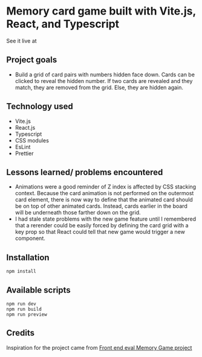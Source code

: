 # Memory card game built with Vite.js, React, and Typescript

See it live at []()

## Project goals

- Build a grid of card pairs with numbers hidden face down. Cards can be clicked to reveal the hidden number. If two cards are revealed and they match, they are removed from the grid. Else, they are hidden again.

## Technology used

- Vite.js
- React.js
- Typescript
- CSS modules
- EsLint
- Prettier

## Lessons learned/ problems encountered

- Animations were a good reminder of Z index is affected by CSS stacking context. Because the card animation is not performed on the outermost card element, there is now way to define that the animated card should be on top of other animated cards. Instead, cards earlier in the board will be underneath those farther down on the grid.
- I had stale state problems with the new game feature until I remembered that a rerender could be easily forced by defining the card grid with a key prop so that React could tell that new game would trigger a new component.

## Installation

```
npm install
```

## Available scripts

```
npm run dev
npm run build
npm run preview
```

## Credits

Inspiration for the project came from [Front end eval Memory Game project](https://frontendeval.com/questions/memory-game?tab=question)
